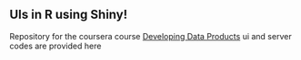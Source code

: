 ## UIs in R using Shiny!

Repository for the coursera course [Developing Data Products](https://www.coursera.org/learn/data-products)
ui and server codes are provided here
